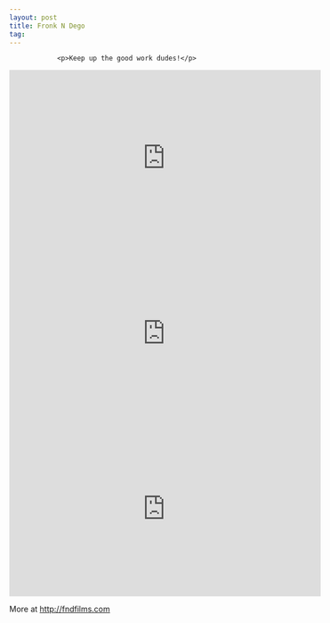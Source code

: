 ```yaml
---
layout: post
title: Fronk N Dego
tag: 
---
```



                <p>Keep up the good work dudes!</p>
<iframe width="560" height="315" src="https://www.youtube.com/embed/mRINErZzyTA" frameborder="0" allowfullscreen></iframe>
<iframe width="560" height="315" src="https://www.youtube.com/embed/3D9jDzfyBj4" frameborder="0" allowfullscreen></iframe>
<iframe width="560" height="315" src="http://youtube.com/watch?v=p7aTsxStJuA" frameborder="0" allowfullscreen></iframe>
<p>More at <a href="http://fndfilms.com"><a href="http://fndfilms.com">http://fndfilms.com</a></a></p>
            
